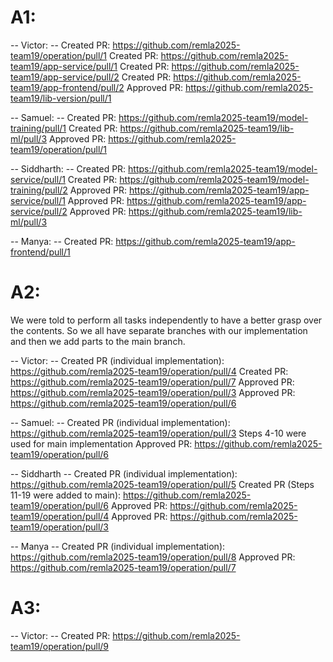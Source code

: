 # A1:

-- Victor: --
Created PR: https://github.com/remla2025-team19/operation/pull/1
Created PR: https://github.com/remla2025-team19/app-service/pull/1
Created PR: https://github.com/remla2025-team19/app-service/pull/2
Created PR: https://github.com/remla2025-team19/app-frontend/pull/2
Approved PR: https://github.com/remla2025-team19/lib-version/pull/1

-- Samuel: --
Created PR: https://github.com/remla2025-team19/model-training/pull/1
Created PR: https://github.com/remla2025-team19/lib-ml/pull/3
Approved PR: https://github.com/remla2025-team19/operation/pull/1

-- Siddharth: --
Created PR: https://github.com/remla2025-team19/model-service/pull/1
Created PR: https://github.com/remla2025-team19/model-training/pull/2
Approved PR: https://github.com/remla2025-team19/app-service/pull/1
Approved PR: https://github.com/remla2025-team19/app-service/pull/2
Approved PR: https://github.com/remla2025-team19/lib-ml/pull/3

-- Manya: --
Created PR: https://github.com/remla2025-team19/app-frontend/pull/1

# A2:
We were told to perform all tasks independently to have a better grasp over the contents.
So we all have separate branches with our implementation and then we add parts to the main branch.

-- Victor: --
Created PR (individual implementation): https://github.com/remla2025-team19/operation/pull/4
Created PR: https://github.com/remla2025-team19/operation/pull/7
Approved PR: https://github.com/remla2025-team19/operation/pull/3
Approved PR: https://github.com/remla2025-team19/operation/pull/6

-- Samuel: --
Created PR (individual implementation): https://github.com/remla2025-team19/operation/pull/3
Steps 4-10 were used for main implementation
Approved PR: https://github.com/remla2025-team19/operation/pull/6

-- Siddharth --
Created PR (individual implementation): https://github.com/remla2025-team19/operation/pull/5
Created PR (Steps 11-19 were added to main): https://github.com/remla2025-team19/operation/pull/6
Approved PR: https://github.com/remla2025-team19/operation/pull/4
Approved PR: https://github.com/remla2025-team19/operation/pull/3

-- Manya --
Created PR (individual implementation): https://github.com/remla2025-team19/operation/pull/8
Approved PR: https://github.com/remla2025-team19/operation/pull/7


# A3:

-- Victor: --
Created PR: https://github.com/remla2025-team19/operation/pull/9
